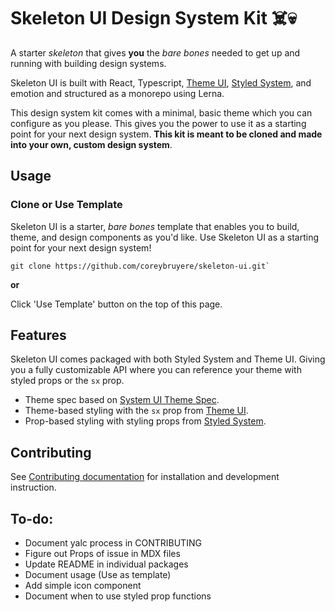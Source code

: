 # Skeleton UI Design System Kit ☠️💀

A starter _skeleton_ that gives **you** the _bare bones_ needed to get up and running with building design systems.

Skeleton UI is built with React, Typescript, [Theme UI](https://github.com/system-ui/theme-ui), [Styled System](https://github.com/styled-system/styled-system), and emotion and structured as a monorepo using Lerna.

This design system kit comes with a minimal, basic theme which you can configure as you please. This gives you the power to use it as a starting point for your next design system. **This kit is meant to be cloned and made into your own, custom design system**. 

## Usage

### Clone or Use Template

Skeleton UI is a starter, _bare bones_ template that enables you to build, theme, and design components as you'd like. Use Skeleton UI as a starting point for your next design system!

```
git clone https://github.com/coreybruyere/skeleton-ui.git`
```
**or**

Click 'Use Template' button on the top of this page.

## Features

Skeleton UI comes packaged with both Styled System and Theme UI. Giving you a fully customizable API where you can reference your theme with styled props or the `sx` prop.

- Theme spec based on [System UI Theme Spec](https://styled-system.com/theme-specification).
- Theme-based styling with the `sx` prop from [Theme UI](https://github.com/system-ui/theme-ui).
- Prop-based styling with styling props from [Styled System](https://github.com/styled-system/styled-system).

## Contributing

See [Contributing documentation](/CONTRIBUTING.md) for installation and development instruction.



## To-do:

- Document yalc process in CONTRIBUTING
- Figure out Props of issue in MDX files
- Update README in individual packages
- Document usage (Use as template)
- Add simple icon component
- Document when to use styled prop functions

